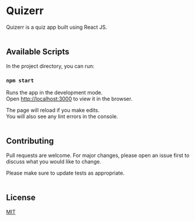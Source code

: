 # Quizerr

Quizerr is a quiz app built using React JS.<br><br>

## Available Scripts

In the project directory, you can run:

### `npm start`

Runs the app in the development mode.<br>
Open [http://localhost:3000](http://localhost:3000) to view it in the browser.

The page will reload if you make edits.<br>
You will also see any lint errors in the console.<br><br>

## Contributing
Pull requests are welcome. For major changes, please open an issue first to discuss what you would like to change.

Please make sure to update tests as appropriate.<br><br>

## License
[MIT](https://github.com/gsnvsuraj/Quizerr/blob/master/LICENSE)